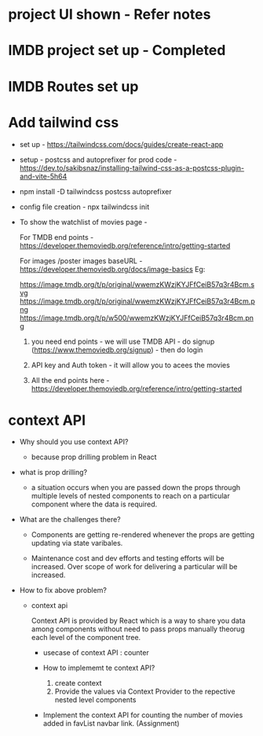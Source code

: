 # project UI shown - Refer notes

# IMDB project set up - Completed

# IMDB Routes set up

# Add tailwind css

- set up - https://tailwindcss.com/docs/guides/create-react-app

- setup - postcss and autoprefixer for prod code - https://dev.to/sakibsnaz/installing-tailwind-css-as-a-postcss-plugin-and-vite-5h64

- npm install -D tailwindcss postcss autoprefixer

- config file creation - npx tailwindcss init

- To show the watchlist of movies page -

  For TMDB end points - https://developer.themoviedb.org/reference/intro/getting-started

  For images /poster images baseURL - https://developer.themoviedb.org/docs/image-basics
  Eg:

  https://image.tmdb.org/t/p/original/wwemzKWzjKYJFfCeiB57q3r4Bcm.svg
  https://image.tmdb.org/t/p/original/wwemzKWzjKYJFfCeiB57q3r4Bcm.png
  https://image.tmdb.org/t/p/w500/wwemzKWzjKYJFfCeiB57q3r4Bcm.png

  1.  you need end points - we will use TMDB API - do signup (https://www.themoviedb.org/signup) - then do login

  2.  API key and Auth token - it will allow you to acees the movies

  3.  All the end points here - https://developer.themoviedb.org/reference/intro/getting-started

# context API

- Why should you use context API?

  - because prop drilling problem in React

- what is prop drilling?

  - a situation occurs when you are passed down the props through multiple levels of nested components to reach on a particular component where the data is required.

- What are the challenges there?

  - Components are getting re-rendered whenever the props are getting updating via state varibales.

  - Maintenance cost and dev efforts and testing efforts will be increased. Over scope of work for delivering a particular will be increased.

- How to fix above problem?

  - context api

    Context API is provided by React which is a way to share you data among components without need to pass props manually theorug each level of the component tree.

    - usecase of context API : counter

    - How to implememt te context API?

      1.  create context
      2.  Provide the values via Context Provider to the repective nested level components

    - Implement the context API for counting the number of movies added in favList navbar link. (Assignment)
